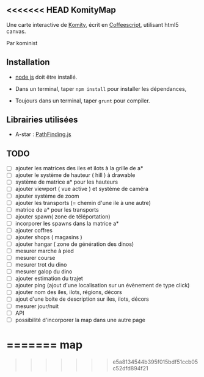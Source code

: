 <<<<<<< HEAD
KomityMap
----

Une carte interactive de [Komity](http://komity.net), écrit en [Coffeescript](http://coffeescript.org),
utilisant html5 canvas.

Par kominist

Installation
----

* [node js](http://nodejs.org) doit être installé.

* Dans un terminal, taper `npm install` pour installer les dépendances,

* Toujours dans un terminal, taper `grunt` pour compiler.

Librairies utilisées
----

* A-star : [PathFinding.js](http://github.com/qiao/PathFinding.js)


TODO
----
* [ ] ajouter les matrices des iles et ilots à la grille de a\*
* [ ] ajouter le système de hauteur ( hill ) à drawable 
* [ ] système de matrice a\* pour les hauteurs
* [ ] ajouter viewport ( vue active ) et système de caméra
* [ ] ajouter système de zoom
* [ ] ajouter les transports (= chemin d'une ile à une autre)
* [ ] matrice de a\* pour les transports
* [ ] ajouter spawn( zone de téléportation)
* [ ] incorporer les spawns dans la matrice a\*
* [ ] ajouter coffres
* [ ] ajouter shops ( magasins )
* [ ] ajouter hangar ( zone de génération des dinos)
* [ ] mesurer marche à pied
* [ ] mesurer course
* [ ] mesurer trot du dino
* [ ] mesurer galop du dino
* [ ] ajouter estimation du trajet
* [ ] ajouter ping (ajout d'une localisation sur un évènement de type click)
* [ ] ajouter nom des iles, ilots, régions, décors
* [ ] ajout d'une boite de description sur iles, ilots, décors
* [ ] mesurer jour/nuit
* [ ] API
* [ ] possibilité d'incorporer la map dans une autre page

=======
map
===
>>>>>>> e5a8134544b395f015bdf51ccb05c52dfd894f21
